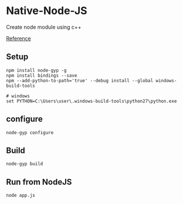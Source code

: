 # Native-Node-JS
Create node module using c++

[Reference](https://github.com/nodejs/node-addon-examples)

## Setup

```
npm install node-gyp -g
npm install bindings --save
npm --add-python-to-path='true' --debug install --global windows-build-tools 

# windows
set PYTHON=C:\Users\user\.windows-build-tools\python27\python.exe
```

## configure

```
node-gyp configure
```

## Build

```
node-gyp build
```

## Run from NodeJS

```
node app.js
```